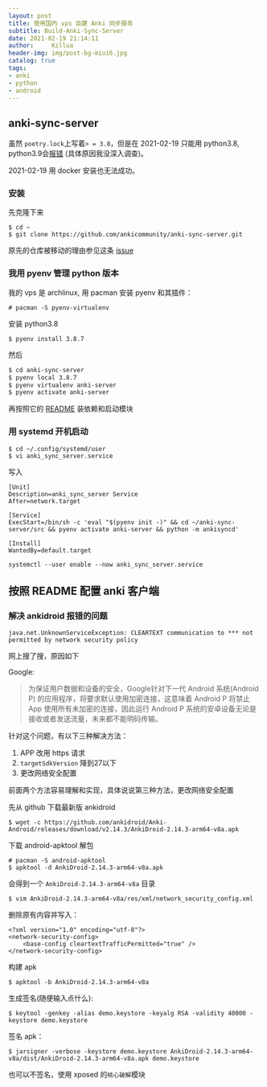 ```yaml
---
layout: post
title: 使用国内 vps 自建 Anki 同步服务
subtitle: Build-Anki-Sync-Server
date: 2021-02-19 21:14:11
author:     Killua
header-img: img/post-bg-miui6.jpg
catalog: true
tags:
- anki
- python
- android
---
```


## anki-sync-server

虽然 `poetry.lock`上写着`> = 3.8`，但是在 2021-02-19 只能用 python3.8, python3.9会[报错](https://github.com/ankicommunity/anki-sync-server/issues/73) (具体原因我没深入调查)。

2021-02-19 用 docker 安装也无法成功。

### 安装

先克隆下来
```
$ cd ~
$ git clone https://github.com/ankicommunity/anki-sync-server.git
```
原先的仓库被移动的理由参见这条 [issue](https://https://github.com/tsudoko/anki-sync-server/issues/70)

### 我用 pyenv 管理 python 版本

我的 vps 是 archlinux, 用 pacman 安装 pyenv 和其插件：
```
# pacman -S pyenv-virtualenv
```

安装 python3.8
```
$ pyenv install 3.8.7
```
然后
```sh
$ cd anki-sync-server
$ pyenv local 3.8.7
$ pyenv virtualenv anki-server
$ pyenv activate anki-server 
```

再按照它的 [README](https://https://github.com/ankicommunity/anki-sync-server) 装依赖和启动模块

### 用 systemd 开机启动

```
$ cd ~/.config/systemd/user
$ vi anki_sync_server.service
```

写入
```
[Unit]
Description=anki_sync_server Service
After=network.target

[Service]
ExecStart=/bin/sh -c 'eval "$(pyenv init -)" && cd ~/anki-sync-server/src && pyenv activate anki-server && python -m ankisyncd'        

[Install]
WantedBy=default.target
```
```
systemctl --user enable --now anki_sync_server.service
```

## 按照 README 配置 anki 客户端

### 解决 ankidroid 报错的问题
```
java.net.UnknownServiceException: CLEARTEXT communication to *** not permitted by network security policy
```

网上搜了搜，原因如下

Google:
> 为保证用户数据和设备的安全，Google针对下一代 Android 系统(Android P) 的应用程序，将要求默认使用加密连接，这意味着 Android P 将禁止 App 使用所有未加密的连接，因此运行 Android P 系统的安卓设备无论是接收或者发送流量，未来都不能明码传输。

针对这个问题，有以下三种解决方法：
1. APP 改用 https 请求
2. `targetSdkVersion` 降到27以下
3. 更改网络安全配置

前面两个方法容易理解和实现，具体说说第三种方法，更改网络安全配置

先从 github 下载最新版 ankidroid
```
$ wget -c https://github.com/ankidroid/Anki-Android/releases/download/v2.14.3/AnkiDroid-2.14.3-arm64-v8a.apk
```
下载 android-apktool 解包
```
# pacman -S android-apktool
$ apktool -d AnkiDroid-2.14.3-arm64-v8a.apk
```
会得到一个 `AnkiDroid-2.14.3-arm64-v8a` 目录
```
$ vim AnkiDroid-2.14.3-arm64-v8a/res/xml/network_security_config.xml
```
删除原有内容并写入：
```
<?xml version="1.0" encoding="utf-8"?>
<network-security-config>
    <base-config cleartextTrafficPermitted="true" />
</network-security-config>
```
构建 apk
```
$ apktool -b AnkiDroid-2.14.3-arm64-v8a
```
生成签名(随便输入点什么):
```
$ keytool -genkey -alias demo.keystore -keyalg RSA -validity 40000 -keystore demo.keystore
```
签名 apk：
```
$ jarsigner -verbose -keystore demo.keystore AnkiDroid-2.14.3-arm64-v8a/dist/AnkiDroid-2.14.3-arm64-v8a.apk demo.keystore
```
也可以不签名，使用 xposed 的`核心破解`模块
